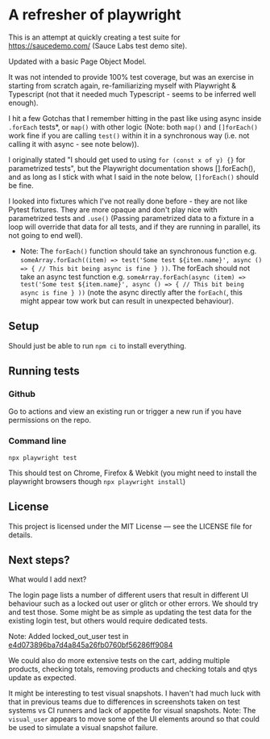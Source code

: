 # A refresher of playwright

This is an attempt at quickly creating a test suite for https://saucedemo.com/ (Sauce Labs test demo site).

Updated with a basic Page Object Model.

It was not intended to provide 100% test coverage, but was an exercise in starting from scratch again, re-familiarizing myself with Playwright & Typescript (not that it needed much Typescript - seems to be inferred well enough).

I hit a few Gotchas that I remember hitting in the past like using async inside `.forEach` tests\*, or `map()` with other logic (Note: both `map()` and `[]forEach()` work fine if you are calling `test()` within it in a synchronous way (i.e. not calling it with async - see note below)).

I originally stated "I should get used to using `for (const x of y) {}` for parametrized tests", but the Playwright documentation shows [].forEach(), and as long as I stick with what I said in the note below, `[]forEach()` should be fine.

I looked into fixtures which I've not really done before - they are not like Pytest fixtures. They are more opaque and don't play nice with parametrized tests and `.use()` (Passing parametrized data to a fixture in a loop will override that data for all tests, and if they are running in parallel, its not going to end well).

- Note: The `forEach()` function should take an synchronous function e.g. `someArray.forEach((item) => test('Some test ${item.name}', async () => { // This bit being async is fine } ))`. The forEach should not take an async test function e.g. `someArray.forEach(async (item) => test('Some test ${item.name}', async () => { // This bit being async is fine } ))` (note the async directly after the `forEach(`, this might appear tow work but can result in unexpected behaviour).

## Setup

Should just be able to run `npm ci` to install everything.

## Running tests

### Github

Go to actions and view an existing run or trigger a new run if you have permissions on the repo.

### Command line

`npx playwright test`

This should test on Chrome, Firefox & Webkit (you might need to install the playwright browsers though `npx playwright install`)

## License

This project is licensed under the MIT License — see the LICENSE file for details.

## Next steps?

What would I add next?

The login page lists a number of different users that result in different UI behaviour such as a locked out user or glitch or other errors. We should try and test those. Some might be as simple as updating the test data for the existing login test, but others would require dedicated tests.

Note: Added locked_out_user test in [e4d073896ba7d4a845a26fb0760bf56286ff9084](https://github.com/MarkJB/Playwright/commit/e4d073896ba7d4a845a26fb0760bf56286ff9084)

We could also do more extensive tests on the cart, adding multiple products, checking totals, removing products and checking totals and qtys update as expected.

It might be interesting to test visual snapshots. I haven't had much luck with that in previous teams due to differences in screenshots taken on test systems vs CI runners and lack of appetite for visual snapshots. Note: The `visual_user` appears to move some of the UI elements around so that could be used to simulate a visual snapshot failure.
